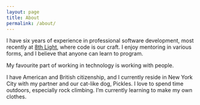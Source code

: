 ```yaml
---
layout: page
title: About
permalink: /about/
---
```


I have six years of experience in professional software development, most recently at [8th Light](https://8thlight.com/), where code is our craft. I enjoy mentoring in various forms, and I believe that anyone can learn to program.

My favourite part of working in technology is working with people.

I have American and British citizenship, and I currently reside in New York City with my partner and our cat-like dog, Pickles. I love to spend time outdoors, especially rock climbing. I’m currently learning to make my own clothes.
